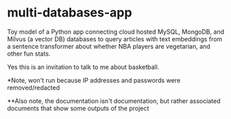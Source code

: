 # multi-databases-app

Toy model of a Python app connecting cloud hosted MySQL, MongoDB, and Milvus (a vector DB) databases to query articles with text embeddings from a sentence transformer about whether NBA players are vegetarian, and other fun stats. 

Yes this is an invitation to talk to me about basketball. 

*Note, won't run because IP addresses and passwords were removed/redacted 

**Also note, the documentation isn't documentation, but rather associated documents that show some outputs of the project
